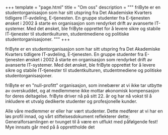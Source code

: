 +++
template = "page.html" 
title = "Om oss" 
description = """ friByte er en studentorganisasjon som har sitt utspring fra Det Akademiske Kvarters tidligere IT-avdeling, E-tjenesten. En gruppe studenter fra E-tjenesten ønsket i 2002 å starte en organisasjon som rendyrket drift av avanserte IT-systemer. Med det ønsket, ble friByte opprettet for å levere sikre og stabile IT-tjenester til studentkulturen, studentmediene og politiske studentorganisasjoner. """ 
+++

friByte er en studentorganisasjon som har sitt utspring fra Det Akademiske Kvarters tidligere IT-avdeling, E-tjenesten. En gruppe studenter fra E-tjenesten ønsket i 2002 å starte en organisasjon som rendyrket drift av avanserte IT-systemer. Med det ønsket, ble friByte opprettet for å levere sikre og stabile IT-tjenester til studentkulturen, studentmediene og politiske studentorganisasjoner.

friByte er en "null-profitt" organisasjon, som innebærer at vi ikke tar utbytte av overskuddet, og at medlemmene ikke mottar økonomisk kompensasjon for deres deltagelse. friByte driver nå på sitt 22. år og har nå vokst til å inkludere et utvalg dedikerte studenter og profesjonelle kunder.

Alle våre medlemmer er eller har vært studenter. Dette medfører at vi har en løs profil innad, og vårt stiftelsesdokument reflekterer dette; Generalforsamlingen er tvunget til å være en utflukt med påfølgende fest! Mye innsats går med på å opprettholde det 